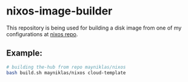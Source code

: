 # nixos-image-builder

This repository is being used for building a disk image from one of my configurations at [nixos repo](https://github.com/mayniklas/nixos).

## Example:
```bash
# building the-hub from repo mayniklas/nixos
bash build.sh mayniklas/nixos cloud-template
```
